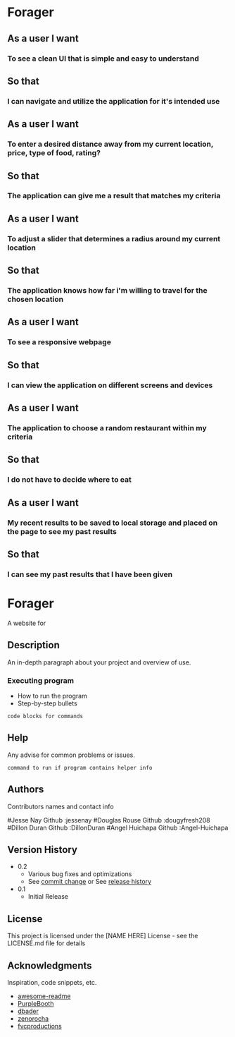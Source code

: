 # Forager

## As a user I want
### To see a clean UI that is simple and easy to understand
## So that 
### I can navigate and utilize the application for it's intended use

## As a user I want
### To enter a desired distance away from my current location, price, type of food, rating?
## So that 
### The application can give me a result that matches my criteria

## As a user I want
### To adjust a slider that determines a radius around my current location
## So that
### The application knows how far i'm willing to travel for the chosen location

## As a user I want
### To see a responsive webpage
## So that
### I can view the application on different screens and devices

## As a user I want
### The application to choose a random restaurant within my criteria
## So that
### I do not have to decide where to eat

## As a user I want
### My recent results to be saved to local storage and placed on the page to see my past results
## So that
### I can see my past results that I have been given
# Forager

A website for

## Description

An in-depth paragraph about your project and overview of use.


### Executing program

* How to run the program
* Step-by-step bullets
```
code blocks for commands
```

## Help

Any advise for common problems or issues.
```
command to run if program contains helper info
```

## Authors

Contributors names and contact info

#Jesse Nay
Github :jessenay
#Douglas Rouse
Github :dougyfresh208
#Dillon Duran
Github :DillonDuran
#Angel Huichapa
Github :Angel-Huichapa

## Version History

* 0.2
    * Various bug fixes and optimizations
    * See [commit change]() or See [release history]()
* 0.1
    * Initial Release

## License

This project is licensed under the [NAME HERE] License - see the LICENSE.md file for details

## Acknowledgments

Inspiration, code snippets, etc.
* [awesome-readme](https://github.com/matiassingers/awesome-readme)
* [PurpleBooth](https://gist.github.com/PurpleBooth/109311bb0361f32d87a2)
* [dbader](https://github.com/dbader/readme-template)
* [zenorocha](https://gist.github.com/zenorocha/4526327)
* [fvcproductions](https://gist.github.com/fvcproductions/1bfc2d4aecb01a834b46)
